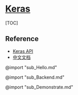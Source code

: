 <link rel="stylesheet" href="https://zhmhbest.gitee.io/hellomathematics/style/index.css">
<script src="https://zhmhbest.gitee.io/hellomathematics/style/index.js"></script>

# [Keras](../index.html)

[TOC]

## Reference

- [Keras API](https://keras.io/api/)
- [中文文档](https://keras.io/zh/)

@import "sub_Hello.md"

@import "sub_Backend.md"

@import "sub_Demonstrate.md"
